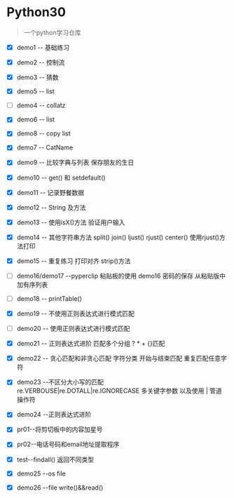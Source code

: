 # Python30

> 一个python学习仓库  

- [x] demo1 -- 基础练习    
- [x] demo2 -- 控制流    
- [x] demo3 -- 猜数  
- [x] demo5 -- list  
- [ ] demo4 -- collatz
- [x] demo6 -- list  
- [x] demo8 -- copy list  
- [x] demo7 -- CatName  
- [x] demo9 -- 比较字典与列表 保存朋友的生日
- [x] demo10 -- get() 和 setdefault()  
- [x] demo11 -- 记录野餐数据  
- [x] demo12 -- String 及方法
- [x] demo13 -- 使用isX()方法 验证用户输入
- [x] demo14 -- 其他字符串方法 split() join() ljust() rjust() center() 使用rjust()方法打印
- [x] demo15 -- 重复练习 打印对齐 strip()方法
- [ ] demo16/demo17 --pyperclip 粘贴板的使用 demo16 密码的保存 从粘贴版中加有序列表
- [ ] demo18 -- printTable()
- [x] demo19 -- 不使用正则表达式进行模式匹配
- [ ] demo20 -- 使用正则表达式进行模式匹配
- [x] demo21 -- 正则表达式进阶 匹配多个分组 ? * + {}匹配 
- [x] demo22 -- 贪心匹配和非贪心匹配 字符分类 开始与结束匹配 重复匹配任意字符
- [x] demo23 --不区分大小写的匹配 re.VERBOUSE|re.DOTALL|re.IGNORECASE  多关键字参数 以及使用 | 管道操作符
- [x] demo24 --正则表达式进阶
- [x] pr01--将剪切板中的内容加星号
- [x] pr02--电话号码和email地址提取程序
- [x] test--findall() 返回不同类型
- [x] demo25 --os file
- [x] demo26 --file write()&&read() 












 